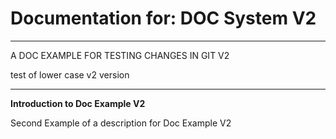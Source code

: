 # Documentation for: DOC System V2

---

A DOC EXAMPLE FOR TESTING CHANGES IN GIT V2

test of lower case v2 version

---

**Introduction to Doc Example V2**

Second Example of a description for Doc Example V2
